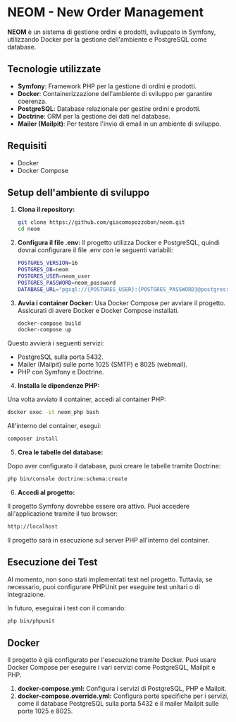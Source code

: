# NEOM - New Order Management

**NEOM** è un sistema di gestione ordini e prodotti, sviluppato in Symfony, utilizzando Docker per la gestione dell'ambiente e PostgreSQL come database.

## Tecnologie utilizzate
- **Symfony**: Framework PHP per la gestione di ordini e prodotti.
- **Docker**: Containerizzazione dell'ambiente di sviluppo per garantire coerenza.
- **PostgreSQL**: Database relazionale per gestire ordini e prodotti.
- **Doctrine**: ORM per la gestione dei dati nel database.
- **Mailer (Mailpit)**: Per testare l'invio di email in un ambiente di sviluppo.

## Requisiti
- Docker
- Docker Compose

## Setup dell'ambiente di sviluppo

1. **Clona il repository:**

   ```bash
   git clone https://github.com/giacomopozzobon/neom.git
   cd neom
   ```

2. **Configura il file .env:**
Il progetto utilizza Docker e PostgreSQL, quindi dovrai configurare il file .env con le seguenti variabili:

   ```bash
   POSTGRES_VERSION=16
   POSTGRES_DB=neom
   POSTGRES_USER=neom_user
   POSTGRES_PASSWORD=neom_password
   DATABASE_URL="pgsql://{POSTGRES_USER}:{POSTGRES_PASSWORD}@postgres:5432/{POSTGRES_DB}"
   ```

3. **Avvia i container Docker:**
Usa Docker Compose per avviare il progetto. Assicurati di avere Docker e Docker Compose installati.

   ```bash
   docker-compose build
   docker-compose up
   ```

Questo avvierà i seguenti servizi:

- PostgreSQL sulla porta 5432.
- Mailer (Mailpit) sulle porte 1025 (SMTP) e 8025 (webmail).
- PHP con Symfony e Doctrine.

4. **Installa le dipendenze PHP:**

Una volta avviato il container, accedi al container PHP:

   ```bash
   docker exec -it neom_php bash
   ```

All'interno del container, esegui:

   ```bash
   composer install
   ```

5. **Crea le tabelle del database:**

Dopo aver configurato il database, puoi creare le tabelle tramite Doctrine:

   ```bash
   php bin/console doctrine:schema:create
   ```

6. **Accedi al progetto:**

Il progetto Symfony dovrebbe essere ora attivo. Puoi accedere all'applicazione tramite il tuo browser:

   ```bash
   http://localhost
   ```
Il progetto sarà in esecuzione sul server PHP all'interno del container.

## Esecuzione dei Test
Al momento, non sono stati implementati test nel progetto. Tuttavia, se necessario, puoi configurare PHPUnit per eseguire test unitari o di integrazione.

In futuro, eseguirai i test con il comando:

   ```bash
   php bin/phpunit
   ```

## Docker
Il progetto è già configurato per l'esecuzione tramite Docker. Puoi usare Docker Compose per eseguire i vari servizi come PostgreSQL, Mailpit e PHP.

1. **docker-compose.yml:** Configura i servizi di PostgreSQL, PHP e Mailpit.
2. **docker-compose.override.yml:** Configura porte specifiche per i servizi, come il database PostgreSQL sulla porta 5432 e il mailer Mailpit sulle porte 1025 e 8025.